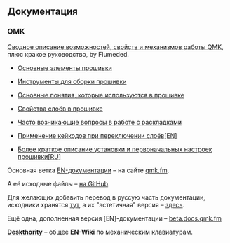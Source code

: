 ## Документация 

### QMK

[Сводное описание возможностей, свойств и механизмов работы QMK](https://github.com/Flumeded/ru_mech/blob/master/docs/QMK.md), плюс кракое руководство, by Flumeded.

- [Основные элементы прошивки](https://github.com/qmk/qmk_firmware/blob/master/docs/ru-ru/getting_started_introduction.md)  
- [Инструменты для сборки прошивки](https://docs.qmk.fm/#/ru-ru/getting_started_build_tools)
  
- [Основные понятия, которые используются в прошивке](https://golos.id/ru--kompxyutery/@irronyx/3-ponyatiinye-sosny-klaviaturnykh-proshivok)  
- [Свойства слоёв в прошивке](https://github.com/oleg-rnd/qmk_firmware/blob/master/docs/ru-ru/feature_layers.md)  
- [Часто возникающие вопросы в работе с раскладками](https://github.com/oleg-rnd/qmk_firmware/blob/master/docs/ru-ru/faq_keymap.md)

- [Применение кейкодов при переключении слоёв[EN]](https://docs.qmk.fm/#/feature_advanced_keycodes?id=switching-and-toggling-layers)  
- [Более краткое описание установки и первоначальных настроек прошивки[RU]](https://docs.qmk.fm/#/ru-ru/newbs_getting_started) 

Основная ветка [EN-документации](https://docs.qmk.fm/) – на сайте [qmk.fm](https://qmk.fm/).  
  
А её исходные файлы – [на GitHub](https://github.com/qmk/qmk_firmware/tree/master/docs/).  

Для желающих добавить перевод в руссую часть документации, исходники хранятся [тут](https://github.com/qmk/qmk_firmware/tree/master/docs/ru-ru), а их "эстетичная" версия – [здесь](https://docs.qmk.fm/#/ru-ru/).
  
  
Ещё одна, дополненная версия [EN]-документации – [beta.docs.qmk.fm](https://beta.docs.qmk.fm/)  

**[Deskthority](https://deskthority.net/wiki/Main_Page)** – общее **EN-Wiki** по механическим клавиатурам.
